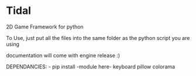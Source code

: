 # Tidal
2D Game Framework for python


To Use, just put all the files into the same folder as the python script you are using

documentation will come with engine release :)

DEPENDANCIES:  - pip install -module here-
keyboard
pillow
colorama
